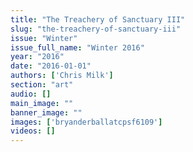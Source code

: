 ```yaml
---
title: "The Treachery of Sanctuary III"
slug: "the-treachery-of-sanctuary-iii"
issue: "Winter"
issue_full_name: "Winter 2016"
year: "2016"
date: "2016-01-01"
authors: ['Chris Milk']
section: "art"
audio: []
main_image: ""
banner_image: ""
images: ['bryanderballatcpsf6109']
videos: []
---
```

